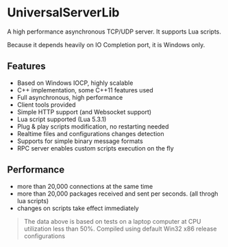 # UniversalServerLib
A high performance asynchronous TCP/UDP server. It supports Lua scripts.

Because it depends heavily on IO Completion port, it is Windows only.

## Features
* Based on Windows IOCP, highly scalable
* C++ implementation, some C++11 features used
* Full asynchronous, high performance
* Client tools provided
* Simple HTTP support (and Websocket support)
* Lua script supported (Lua 5.3.1)
* Plug & play scripts modification, no restarting needed
* Realtime files and configurations changes detection
* Supports for simple binary message formats
* RPC server enables custom scripts execution on the fly

## Performance
* more than 20,000 connections at the same time
* more than 20,000 packages received and sent per seconds. (all throgh lua scripts)
* changes on scripts take effect immediately

>The data above is based on tests on a laptop computer at CPU utilization less than 50%.
>Compiled using default Win32 x86 release configurations
